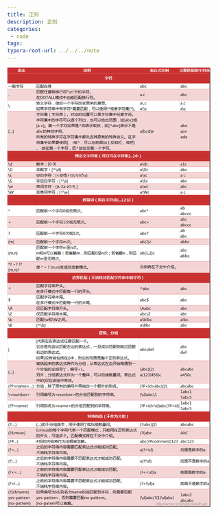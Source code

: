 ```yaml
---
title: 正则
description: 正则
categories:
 - code
tags:
typora-root-url: ../../../note
---
```


![latex_2](/assets/images/正则.png)

